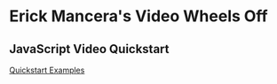 # Erick Mancera's Video Wheels Off


## JavaScript Video Quickstart 

[Quickstart Examples](Screenshots/emancera_js-qs-examples.md)
